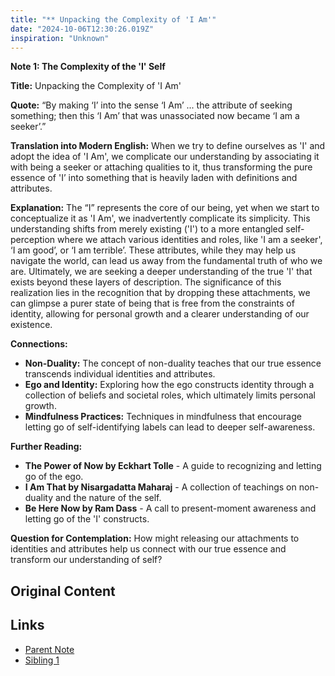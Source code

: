 ```yaml
---
title: "** Unpacking the Complexity of 'I Am'"
date: "2024-10-06T12:30:26.019Z"
inspiration: "Unknown"
---
```



**Note 1: The Complexity of the 'I' Self**

**Title:** Unpacking the Complexity of 'I Am'

**Quote:** “By making ‘I’ into the sense ‘I Am’ ... the attribute of seeking something; then this ‘I Am’ that was unassociated now became ‘I am a seeker’.”

**Translation into Modern English:** When we try to define ourselves as 'I' and adopt the idea of 'I Am', we complicate our understanding by associating it with being a seeker or attaching qualities to it, thus transforming the pure essence of 'I’ into something that is heavily laden with definitions and attributes.

**Explanation:** The “I” represents the core of our being, yet when we start to conceptualize it as 'I Am', we inadvertently complicate its simplicity. This understanding shifts from merely existing ('I') to a more entangled self-perception where we attach various identities and roles, like 'I am a seeker', ‘I am good’, or ‘I am terrible’. These attributes, while they may help us navigate the world, can lead us away from the fundamental truth of who we are. Ultimately, we are seeking a deeper understanding of the true 'I' that exists beyond these layers of description. The significance of this realization lies in the recognition that by dropping these attachments, we can glimpse a purer state of being that is free from the constraints of identity, allowing for personal growth and a clearer understanding of our existence.

**Connections:** 
- **Non-Duality:** The concept of non-duality teaches that our true essence transcends individual identities and attributes.
- **Ego and Identity:** Exploring how the ego constructs identity through a collection of beliefs and societal roles, which ultimately limits personal growth.
- **Mindfulness Practices:** Techniques in mindfulness that encourage letting go of self-identifying labels can lead to deeper self-awareness.

**Further Reading:**
- **The Power of Now by Eckhart Tolle** - A guide to recognizing and letting go of the ego.
- **I Am That by Nisargadatta Maharaj** - A collection of teachings on non-duality and the nature of the self.
- **Be Here Now by Ram Dass** - A call to present-moment awareness and letting go of the 'I' constructs.

**Question for Contemplation:** How might releasing our attachments to identities and attributes help us connect with our true essence and transform our understanding of self?

## Original Content



## Links

- [Parent Note](/parent-note.md)
- [Sibling 1](/zettel1.md)
